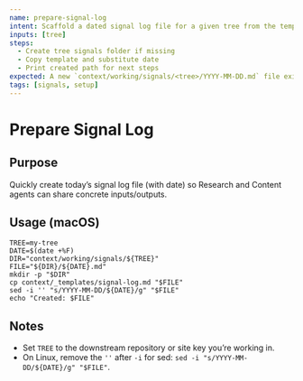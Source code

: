 ```yaml
---
name: prepare-signal-log
intent: Scaffold a dated signal log file for a given tree from the template
inputs: [tree]
steps:
  - Create tree signals folder if missing
  - Copy template and substitute date
  - Print created path for next steps
expected: A new `context/working/signals/<tree>/YYYY-MM-DD.md` file exists
tags: [signals, setup]
---
```


# Prepare Signal Log

## Purpose
Quickly create today’s signal log file (with date) so Research and Content agents can share concrete inputs/outputs.

## Usage (macOS)
```
TREE=my-tree
DATE=$(date +%F)
DIR="context/working/signals/${TREE}"
FILE="${DIR}/${DATE}.md"
mkdir -p "$DIR"
cp context/_templates/signal-log.md "$FILE"
sed -i '' "s/YYYY-MM-DD/${DATE}/g" "$FILE"
echo "Created: $FILE"
```

## Notes
- Set `TREE` to the downstream repository or site key you’re working in.
- On Linux, remove the `''` after `-i` for sed: `sed -i "s/YYYY-MM-DD/${DATE}/g" "$FILE"`.
